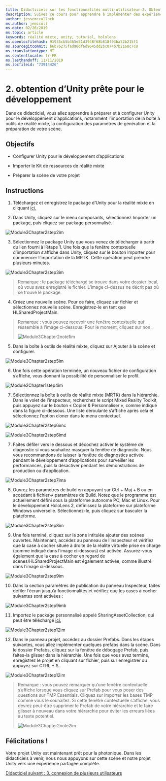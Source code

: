 ```yaml
---
title: Didacticiels sur les fonctionnalités multi-utilisateur-2. Obtention d’Unity prête pour le développement
description: Suivez ce cours pour apprendre à implémenter des expériences partagées multi-utilisateur dans une application HoloLens 2.
author: jessemcculloch
ms.author: jemccull
ms.date: 02/26/2019
ms.topic: article
keywords: réalité mixte, unity, tutoriel, hololens
ms.openlocfilehash: 91935cb5b465e51d3948f68b818f93ba52b215f1
ms.sourcegitcommit: b6b76275fad90df6d9645dd2bc074b7b2168c7c8
ms.translationtype: MT
ms.contentlocale: fr-FR
ms.lasthandoff: 11/11/2019
ms.locfileid: "73914426"
---
```

# <a name="2-getting-unity-ready-for-development"></a>2. obtention d’Unity prête pour le développement 


Dans ce didacticiel, vous allez apprendre à préparer et à configurer Unity pour le développement d’applications, notamment l’importation de la boîte à outils de réalité mixte, la configuration des paramètres de génération et la préparation de votre scène.

## <a name="objectives"></a>Objectifs

- Configurer Unity pour le développement d’applications

- Importer le Kit de ressources de réalité mixte

- Préparer la scène de votre projet

## <a name="instructions"></a>Instructions

1. Téléchargez et enregistrez le package d’Unity pour la réalité mixte en cliquant [ici.](https://github.com/microsoft/MixedRealityToolkit-Unity/releases/download/v2.1.0/Microsoft.MixedReality.Toolkit.Unity.Foundation.2.1.0.unitypackage)

2. Dans Unity, cliquez sur le menu composants, sélectionnez Importer un package, puis cliquez sur package personnalisé.

![Module3Chapter2step2im](images/module3chapter2step2im.PNG)

3. Sélectionnez le package Unity que vous venez de télécharger à partir du lien fourni à l’étape 1. Une fois que la fenêtre contextuelle d’importation s’affiche dans Unity, cliquez sur le bouton Importer pour commencer l’importation de la MRTK. Cette opération peut prendre plusieurs minutes.

![Module3Chapter2step3im](images/module3chapter2step3im.PNG)

> Remarque : le package téléchargé se trouve dans votre dossier local, où vous avez enregistré le fichier. L’image ci-dessus ne décrit pas où se trouve le package.

4. Créez une nouvelle scène. Pour ce faire, cliquez sur fichier et sélectionnez nouvelle scène. Enregistrez-le en tant que HLSharedProjectMain.

> Remarque : vous pouvez recevoir une fenêtre contextuelle qui ressemble à l’image ci-dessous. Pour le moment, cliquez sur non.
>
> ![Module3Chapter2note1im](images/module3chapter2note1im.PNG)

5. Dans la boîte à outils de réalité mixte, cliquez sur Ajouter à la scène et configurer.

![Module3Chapter2step5im](images/module3chapter2step5im.PNG)

6. Une fois cette opération terminée, un nouveau fichier de configuration s’affiche, vous donnant la possibilité de personnaliser le profil. 

![Module2Chapter1step4im](images/Module2Chapter1step4im.PNG)

7. Sélectionnez la boîte à outils de réalité mixte (MRTK) dans la hiérarchie. Dans le volet de l’inspecteur, recherchez le script Mixed Reality Toolkit, puis appuyez sur le bouton « Copier & Personnaliser », comme indiqué dans la figure ci-dessous.  Une liste déroulante s’affiche après cela et sélectionnez l’option cloner dans le menu contextuel.

![Module3Chapter2step6imc](images/module3chapter2step6imc.PNG)

![Module3Chapter2step6imd](images/module3chapter2step6imd.PNG)

7. Faites défiler vers le dessous et décochez activer le système de diagnostic si vous souhaitez masquer la fenêtre de diagnostic. Nous vous recommandons de laisser la fenêtre de diagnostics activée pendant le développement d’applications pour surveiller les performances, puis la désactiver pendant les démonstrations de production ou d’application. 

![Module3Chapter2step7ima](images/module3chapter2step7ima.PNG)

8. Ouvrez les paramètres de build en appuyant sur Ctrl + Maj + B ou en accédant à fichier-> paramètres de Build. Notez que le programme est actuellement défini sous la plateforme autonome PC, Mac et Linux. Pour le développement HoloLens 2, définissez la plateforme sur plateforme Windows universelle. Sélectionnez-le, puis cliquez sur basculer la plateforme.

![Module3Chapter2step8im](images/module3chapter2step8im.PNG)

9. Une fois terminé, cliquez sur la zone intitulée ajouter des scènes ouvertes. Maintenant, accédez au panneau de l’inspecteur et vérifiez que la case à cocher située à droite de la réalité virtuelle prise en charge (comme indiqué dans l’image ci-dessous) est activée. Assurez-vous également que la case à cocher en regard de scenes/HLSharedProjectMain est également activée, comme illustré dans l’image ci-dessous.

![Module3Chapter2step9im](images/module3chapter2step9im.PNG)

10. Dans la section paramètres de publication du panneau Inspecteur, faites défiler l’écran jusqu’à fonctionnalités et vérifiez que les cases à cocher suivantes sont activées :

![Module3Chapter2step9imb](images/module3chapter2step9imb.PNG)

11. Importez le package personnalisé appelé SharingAssetCollection, qui peut être téléchargé [ici.](https://github.com/microsoft/MixedRealityLearning/releases/tag/development)

![Module3Chapter2step12im](images/module3chapter2step11im.PNG)

12. Dans le panneau projet, accédez au dossier Prefabs. Dans les étapes suivantes, vous allez implémenter quelques prefabs dans la scène. Dans le dossier Prefabs, cliquez sur la fenêtre de débogage Prefab, puis faites-la glisser dans la hiérarchie. Une fois que vous avez terminé, enregistrez le projet en cliquant sur fichier, puis sur enregistrer ou appuyez sur CTRL + S.

![Module3Chapter2step12im](images/module3chapter2step12im.PNG)

   > Remarque : vous pouvez remarquer qu’une fenêtre contextuelle s’affiche lorsque vous cliquez sur Prefab pour vous poser des questions sur TMP Essentials. Cliquez sur Importer les bases TMP comme vous le souhaitez. Si cette fenêtre contextuelle s’affiche, vous devrez peut-être supprimer le Prefab de votre hiérarchie et le faire glisser à nouveau dans votre hiérarchie pour éviter les erreurs liées au texte potentiel.
   >
>![Module3Chapter2note2im](images/module3chapter2note2im.PNG)


## <a name="congratulations"></a>Félicitations !

Votre projet Unity est maintenant prêt pour la photonique. Dans les didacticiels à venir, nous nous appuyons sur cette scène et notre projet Unity vers une expérience partagée complète.

[Didacticiel suivant : 3. connexion de plusieurs utilisateurs](mrlearning-sharing(photon)-ch3.md)

